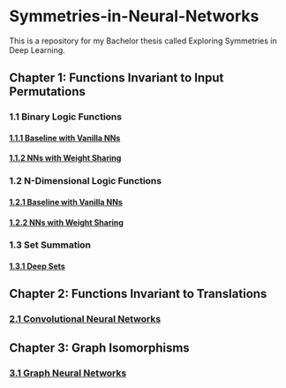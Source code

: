 # Symmetries-in-Neural-Networks
This is a repository for my Bachelor thesis called Exploring Symmetries in Deep Learning.

## Chapter 1: Functions Invariant to Input Permutations

### 1.1 Binary Logic Functions

#### [1.1.1 Baseline with Vanilla NNs](https://github.com/martin-krutsky/symmetries-in-deep-learning/tree/main/1_binlogic_baseline)

#### [1.1.2 NNs with Weight Sharing](https://github.com/martin-krutsky/symmetries-in-deep-learning/tree/main/1_binlogic_weightsharing)


### 1.2 N-Dimensional Logic Functions

#### [1.2.1 Baseline with Vanilla NNs](https://github.com/martin-krutsky/symmetries-in-deep-learning/tree/main/1_ndimlogic_baseline)

#### [1.2.2 NNs with Weight Sharing](https://github.com/martin-krutsky/symmetries-in-deep-learning/tree/main/1_ndimlogic_weightsharing)


### 1.3 Set Summation

#### [1.3.1 Deep Sets](https://github.com/martin-krutsky/symmetries-in-deep-learning/tree/main/4_deepsets)


## Chapter 2: Functions Invariant to Translations

### [2.1 Convolutional Neural Networks](https://github.com/martin-krutsky/symmetries-in-deep-learning/tree/main/5_cnns)


## Chapter 3: Graph Isomorphisms

### [3.1 Graph Neural Networks](https://github.com/martin-krutsky/symmetries-in-deep-learning/tree/main/6_gnns)



